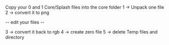 Copy your 0 and 1 Core/Splash files into the core folder
1 -> Unpack one file
2 -> convert it to png

-- edit your files --

3 -> convert it back to rgb
4 -> create zero file
5 -> delete Temp files and directory
